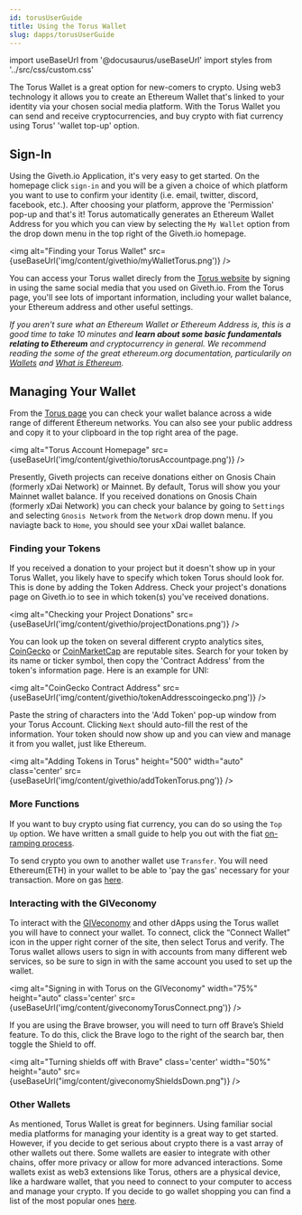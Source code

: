 ```yaml
---
id: torusUserGuide
title: Using the Torus Wallet
slug: dapps/torusUserGuide
---
```

import useBaseUrl from '@docusaurus/useBaseUrl'
import styles from '../src/css/custom.css'

The Torus Wallet is a great option for new-comers to crypto. Using web3 technology it allows you to create an Ethereum Wallet that's linked to your identity via your chosen social media platform. With the Torus Wallet you can send and receive cryptocurrencies, and  buy crypto with fiat currency using Torus' 'wallet top-up' option.


## Sign-In
Using the Giveth.io Application, it's very easy to get started. On the homepage click `sign-in` and you will be a given a choice of which platform you want to use to confirm your identity (i.e. email, twitter, discord, facebook, etc.). After choosing your platform, approve the 'Permission' pop-up and that's it! Torus  automatically generates an Ethereum Wallet Address for you which you can view by selecting the `My Wallet` option from the drop down menu in the top right of the Giveth.io homepage.

<img alt="Finding your Torus Wallet" src={useBaseUrl('img/content/givethio/myWalletTorus.png')} />


You can access your Torus wallet direcly from the [Torus website](https://app.tor.us/) by signing in using the same social media that you used on Giveth.io. From the Torus page, you'll see lots of important information, including your wallet balance, your Ethereum address and other useful settings.

*If you aren't sure what an Ethereum Wallet or Ethereum Address is, this is a good time to take 10 minutes and **learn about some basic fundamentals relating to Ethereum** and cryptocurrency in general. We recommend reading the some of the great ethereum.org documentation, particularily on [Wallets](https://ethereum.org/en/wallets/) and [What is Ethereum](https://ethereum.org/en/what-is-ethereum/).*

## Managing Your Wallet

From the [Torus page](https://app.tor.us/) you can check your wallet balance across a wide range of different Ethereum networks. You can also see your public address and copy it to your clipboard in the top right area of the page.

<img alt="Torus Account Homepage" src={useBaseUrl('img/content/givethio/torusAccountpage.png')} />

Presently, Giveth projects can receive donations either on Gnosis Chain (formerly xDai Network) or Mainnet. By default, Torus will show you your Mainnet wallet balance. If you received donations on Gnosis Chain (formerly xDai Network) you can check your balance by going to `Settings` and  selecting `Gnosis Network` from the `Network` drop down menu. If you naviagte back to `Home`, you should see your xDai wallet balance.

### Finding your Tokens
If you received a donation to your project but it doesn't show up in your Torus Wallet, you likely have to specify which token Torus should look for. This is done by adding the Token Address. Check your project's donations page on Giveth.io to see in which token(s) you've received donations.

<img alt="Checking your Project Donations" src={useBaseUrl('img/content/givethio/projectDonations.png')} />

You can look up the token on several different crypto analytics sites, [CoinGecko](https://www.coingecko.com/en) or [CoinMarketCap](https://coinmarketcap.com/) are reputable sites. Search for your token by its name or ticker symbol, then copy the 'Contract Address' from the token's information page. Here is an example for UNI:


<img alt="CoinGecko Contract Address" src={useBaseUrl('img/content/givethio/tokenAddresscoingecko.png')} />



Paste the string of characters into the 'Add Token' pop-up window from your Torus Account. Clicking `Next` should auto-fill the rest of the information. Your token should now show up and you can view and manage it from you wallet, just like Ethereum.

<img alt="Adding Tokens in Torus" height="500"  width="auto" class='center' src={useBaseUrl('img/content/givethio/addTokenTorus.png')} />

### More Functions
If you want to buy crypto using fiat currency, you can do so using the `Top Up` option. We have written a small guide to help you out with the fiat [on-ramping process](./torusonramp.md).

To send crypto you own to another wallet use `Transfer`. You will need Ethereum(ETH) in your wallet to be able to 'pay the gas' necessary for your transaction. More on gas [here](https://ethereum.org/en/developers/docs/gas/).



### Interacting with the GIVeconomy

To interact with the [GIVeconomy](https://giv.giveth.io/) and other dApps using the Torus wallet you will have to connect your wallet. To connect, click the “Connect Wallet” icon in the upper right corner of the site, then select Torus and verify. The Torus wallet allows users to sign in with accounts from many different web services, so be sure to sign in with the same account you used to set up the wallet. 

<img alt="Signing in with Torus on the GIVeconomy" width="75%" height="auto" class='center' src={useBaseUrl('img/content/giveconomyTorusConnect.png')} />

If you are using the Brave browser, you will need to turn off Brave’s Shield feature. To do this, click the Brave logo to the right of the search bar, then toggle the Shield to off.

<img alt="Turning shields off with Brave" class='center'  width="50%" height="auto" src={useBaseUrl("img/content/giveconomyShieldsDown.png")} />


### Other Wallets
As mentioned, Torus Wallet is great for beginners. Using familiar social media platforms for managing your identity is a great way to get started. However, if you decide to get serious about crypto there is a vast array of other wallets out there. Some wallets are easier to integrate with other chains, offer more privacy or allow for more advanced interactions. Some wallets exist as web3 extensions like Torus, others are a physical device, like a hardware wallet, that you need to connect to your computer to access and manage your crypto. If you decide to go wallet shopping you can find a list of the most popular ones [here](https://ethereum.org/en/wallets/find-wallet/).
